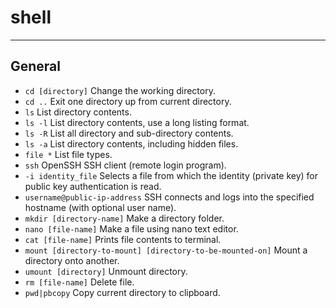 # shell

---

## General

* `cd [directory]` Change the working directory.
* `cd ..` Exit one directory up from current directory.
* `ls` List directory contents.
* `ls -l` List directory contents, use a long listing format.
* `ls -R` List all directory and sub-directory contents.
* `ls -a` List directory contents, including hidden files.
* `file *` List file types.
* `ssh` OpenSSH SSH client (remote login program).
* `-i identity_file` Selects a file from which the identity (private key) for public key authentication is read.
* `username@public-ip-address` SSH connects and logs into the specified hostname (with optional user name).
* `mkdir [directory-name]` Make a directory folder.
* `nano [file-name]` Make a file using nano text editor.
* `cat [file-name]` Prints file contents to terminal.
* `mount [directory-to-mount] [directory-to-be-mounted-on]` Mount a directory onto another.
* `umount [directory]` Unmount directory.
* `rm [file-name]` Delete file.
* `pwd|pbcopy` Copy current directory to clipboard.
